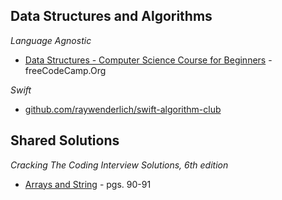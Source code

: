 
## Data Structures and Algorithms
*Language Agnostic*
* [Data Structures - Computer Science Course for Beginners](https://www.youtube.com/watch?feature=youtu.be&v=zg9ih6SVACc) - freeCodeCamp.Org

*Swift*
* [github.com/raywenderlich/swift-algorithm-club](https://github.com/raywenderlich/swift-algorithm-club)

## Shared Solutions

*Cracking The Coding Interview Solutions, 6th edition*
* [Arrays and String](https://github.com/jocelyn-boyd/code-buddies/tree/main/cracking-the-coding-interview/Arrays-Strings.playground) - pgs. 90-91
